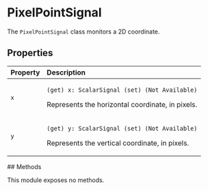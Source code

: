 # PixelPointSignal

The `PixelPointSignal` class monitors a 2D coordinate.

## Properties

<table>
  <thead>
    <tr>
      <th style="text-align:left">Property</th>
      <th style="text-align:left">Description</th>
    </tr>
  </thead>
  <tbody>
    <tr>
      <td style="text-align:left"><code>x</code>
      </td>
      <td style="text-align:left">
        <p><code>(get) x: ScalarSignal (set) (Not Available)</code>
        </p>
        <p>Represents the horizontal coordinate, in pixels.</p>
      </td>
    </tr>
    <tr>
      <td style="text-align:left"><code>y</code>
      </td>
      <td style="text-align:left">
        <p><code>(get) y: ScalarSignal (set) (Not Available)</code>
        </p>
        <p>Represents the vertical coordinate, in pixels.</p>
      </td>
    </tr>
  </tbody>
</table>## Methods

This module exposes no methods.

